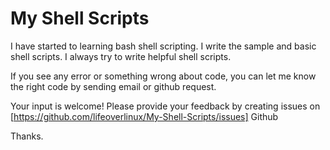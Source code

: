 # My Shell Scripts

I have started to learning bash shell scripting. I write the sample and basic shell scripts. I always try to write helpful shell scripts. 

If you see any error or something wrong about code, you can let me know the right code by sending email or github request.

Your input is welcome! Please provide your feedback by creating issues on [https://github.com/lifeoverlinux/My-Shell-Scripts/issues] Github

Thanks.

